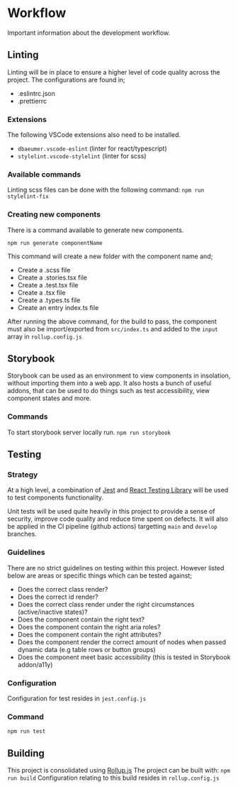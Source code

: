 # Workflow

Important information about the development workflow.

## Linting

Linting will be in place to ensure a higher level of code quality across the project.
The configurations are found in;

- .eslintrc.json
- .prettierrc

### Extensions

The following VSCode extensions also need to be installed.

- `dbaeumer.vscode-eslint` (linter for react/typescript)
- `stylelint.vscode-stylelint` (linter for scss)

### Available commands

Linting scss files can be done with the following command:
`npm run stylelint-fix`

### Creating new components

There is a command available to generate new components.

`npm run generate componentName`

This command will create a new folder with the component name and;

- Create a .scss file
- Create a .stories.tsx file
- Create a .test.tsx file
- Create a .tsx file
- Create a .types.ts file
- Create an entry index.ts file

After running the above command, for the build to pass, the component must also be import/exported from `src/index.ts` and added to the `input` array in `rollup.config.js`

## Storybook

Storybook can be used as an environment to view components in insolation, without importing them into a web app. It also hosts a bunch of useful addons, that can be used to do things such as test accessibility, view component states and more.

### Commands

To start storybook server locally run.
`npm run storybook`

## Testing

### Strategy

At a high level, a combination of [Jest](https://jestjs.io/) and [React Testing Library](https://testing-library.com/docs/react-testing-library/intro/) will be used to test components functionality.

Unit tests will be used quite heavily in this project to provide a sense of security, improve code quality and reduce time spent on defects. It will also be applied in the CI pipeline (github actions) targetting `main` and `develop` branches.

### Guidelines

There are no strict guidelines on testing within this project. However listed below are areas or specific things which can be tested against;

- Does the correct class render?
- Does the correct id render?
- Does the correct class render under the right circumstances (active/inactive states)?
- Does the component contain the right text?
- Does the component contain the right aria roles?
- Does the component contain the right attributes?
- Does the component render the correct amount of nodes when passed dynamic data (e.g table rows or button groups)
- Does the component meet basic accessibility (this is tested in Storybook addon/a11y)

### Configuration

Configuration for test resides in `jest.config.js`

### Command

`npm run test`

## Building

This project is consolidated using [Rollup.js](https://rollupjs.org/guide/en/)
The project can be built with:
`npm run build`
Configuration relating to this build resides in `rollup.config.js`

